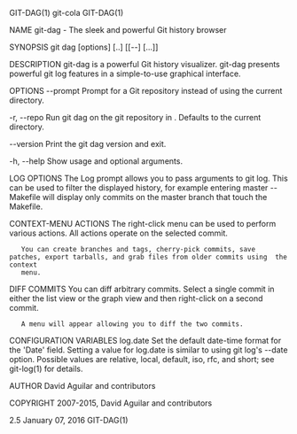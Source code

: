 GIT-DAG(1)                                                           git-cola                                                           GIT-DAG(1)

NAME
       git-dag - The sleek and powerful Git history browser

SYNOPSIS
       git dag [options] [<since>..<until>] [[--] [<path>...]]

DESCRIPTION
       git-dag is a powerful Git history visualizer.  git-dag presents powerful git log features in a simple-to-use graphical interface.

OPTIONS
   --prompt
       Prompt for a Git repository instead of using the current directory.

   -r, --repo <path>
       Run git dag on the git repository in <path>.  Defaults to the current directory.

   --version
       Print the git dag version and exit.

   -h, --help
       Show usage and optional arguments.

LOG OPTIONS
       The  Log  prompt allows you to pass arguments to git log.  This can be used to filter the displayed history, for example entering master --
       Makefile will display only commits on the master branch that touch the Makefile.

CONTEXT-MENU ACTIONS
       The right-click menu can be used to perform various actions.  All actions operate on the selected commit.

       You can create branches and tags, cherry-pick commits, save patches, export tarballs, and grab files from older commits using  the  context
       menu.

DIFF COMMITS
       You can diff arbitrary commits.  Select a single commit in either the list view or the graph view and then right-click on a second commit.

       A menu will appear allowing you to diff the two commits.

CONFIGURATION VARIABLES
   log.date
       Set the default date-time format for the 'Date' field.  Setting a value for log.date is similar to using git log's --date option.  Possible
       values are relative, local, default, iso, rfc, and short; see git-log(1) for details.

AUTHOR
       David Aguilar and contributors

COPYRIGHT
       2007-2015, David Aguilar and contributors

2.5                                                              January 07, 2016                                                       GIT-DAG(1)

